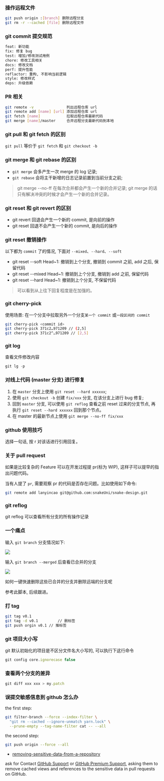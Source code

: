 ### 操作远程文件

```bash
git push origin :[branch] 删除远程分支
git rm -r --cached [file] 删除远程文件
```

### git commit 提交规范

```bash
feat: 新功能
fix: 修复 bug
test: 增加/修改测试用例
chore: 修改工具相关
docs: 修改文档
perf: 提升性能
reflactor: 重构, 不影响当前逻辑
style: 修改样式
deps: 升级依赖
```

### PR 相关

```bash
git remote -v               列出远程仓库 url
git remote add [name] [url] 添加远程仓库 url
git fetch [name]            拉取远程仓库最新代码
git merge [name]/master     合并远程分支最新代码到本地
```

### git pull 和 git fetch 的区别

`git pull` 等价于 `git fetch` 和 `git checkout -b`

### git merge 和 git rebase 的区别

* `git merge` 会多产生一次 merge 的 log 记录;
* `git rebase` 会将主干新增的日志记录前置到当前分支之前;

> git merge --no-ff 在每次合并都会产生一个新的合并记录; git merge 的话只有解决冲突的时候才会产生一个新的合并记录。

### git reset 和 git revert 的区别

* git revert 回退会产生一个新的 commit, 是向前的操作
* git reset 回退不会产生一个新的 commit, 是向后的操作

### git reset 撤销操作

以下都为 `commit` 了的情况, 下面对 `--mixed`、`--hard`、`--soft`

* git reset --soft Head~1: 撤销到上个分支, 撤销到 commit 之前, add 之后, 保留代码
* git reset --mixed Head~1: 撤销到上个分支, 撤销到 add 之前, 保留代码
* git reset --hard Head~1: 撤销到上个分支, 不保留代码

> 可以看到从上往下回复程度是在加强的。

### git cherry-pick

使用场景: 在一个分支中拉取另外一个分支`某一个 commit` 或`一段区间的 commit`

```bash
git cherry-pick <commit id>
git cherry-pick 371c2…971209 // (2,5]
git cherry-pick 371c2^…971209 // [2,5]
```

### git log

查看文件修改内容

```js
git lg -p
```

### 对线上代码 (master 分支) 进行修复

1. 在 `master` 分支上使用 `git reset --hard xxxxxx`;
2. 使用 `git checkout -b` 创建 `fix/xxx` 分支, 在该分支上进行 bug 修复;
3. 回到 `master` 分支, 可以使用 `git reflog` 查看之前 reset 过来的分支节点, 再执行 `git reset --hard xxxxxx` 回到那个节点。
4. 在 master 的最新节点上使用 `git merge --no-ff fix/xxx`

### github 使用技巧

选择一句话, 按 r 对该话进行引用回复。

### 关于 pull request

如果是比较复杂的 Feature 可以在开发过程提 pr(标为 WIP), 这样子可以提早的指出问题代码。

当有人提了 `pr`, 需要观察 pr 的代码是否存在问题。比如使用如下命令:

```bash
git remote add lanyincao git@github.com:snakeUni/snake-design.git
```

### git reflog

git reflog 可以查看所有分支的所有操作记录

### 一个痛点

输入 `git branch` 分支情况如下:

![](http://with.muyunyun.cn/c5586a56a252a983713f306ea2902255.jpg)

输入 `git branch --merged` 后查看已合并的分支

![](http://with.muyunyun.cn/38861f42cde27e6d1ae0ecc73a7f2357.jpg)

如何一键快速删除这些已合并的分支并删除远端的分支呢

参考此脚本, 后续跟进。

### 打 tag

```bash
git tag v0.1
git tag -d v0.1         // 删标签
git push orgin v0.1 // 推标签
```

### git 项目大小写

git 默认初始化的项目是不区分文件名大小写的, 可以执行下这行命令

```js
git config core.ignorecase false
```

### 查看两个分支的差异

```js
git diff xxx xxx > my.patch
```

### 误提交敏感信息到 github 怎么办

the first step:

```bash
git filter-branch --force --index-filter \
  "git rm --cached --ignore-unmatch yarn.lock" \
  --prune-empty --tag-name-filter cat -- --all
```

the second step:

```bash
git push origin --force --all
```

* [removing-sensitive-data-from-a-repository](https://help.github.com/en/github/authenticating-to-github/removing-sensitive-data-from-a-repository)

ask for Contact [GitHub Support](https://support.github.com/contact) or [GitHub Premium Support](https://premium.githubsupport.com/), asking them to remove cached views and references to the sensitive data in pull requests on GitHub.